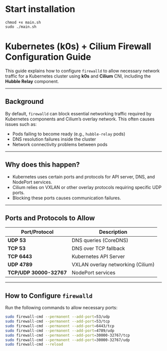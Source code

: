 # Start installation

```
chmod +x main.sh
sudo ./main.sh
```

# Kubernetes (k0s) + Cilium Firewall Configuration Guide

This guide explains how to configure `firewalld` to allow necessary network traffic for a Kubernetes cluster using **k0s** and **Cilium** CNI, including the **Hubble Relay** component.

---

## Background

By default, `firewalld` can block essential networking traffic required by Kubernetes components and Cilium’s overlay network. This often causes issues such as:

- Pods failing to become ready (e.g., `hubble-relay` pods)
- DNS resolution failures inside the cluster
- Network connectivity problems between pods

---

## Why does this happen?

- Kubernetes uses certain ports and protocols for API server, DNS, and NodePort services.
- Cilium relies on VXLAN or other overlay protocols requiring specific UDP ports.
- Blocking these ports causes communication failures.

---

## Ports and Protocols to Allow

| Port/Protocol        | Description                          |
|---------------------|------------------------------------|
| **UDP 53**          | DNS queries (CoreDNS)               |
| **TCP 53**          | DNS over TCP fallback               |
| **TCP 6443**        | Kubernetes API Server               |
| **UDP 4789**        | VXLAN overlay networking (Cilium)  |
| **TCP/UDP 30000-32767** | NodePort services                 |

---

## How to Configure `firewalld`

Run the following commands to allow necessary ports:

```bash
sudo firewall-cmd --permanent --add-port=53/udp
sudo firewall-cmd --permanent --add-port=53/tcp
sudo firewall-cmd --permanent --add-port=6443/tcp
sudo firewall-cmd --permanent --add-port=4789/udp
sudo firewall-cmd --permanent --add-port=30000-32767/tcp
sudo firewall-cmd --permanent --add-port=30000-32767/udp
sudo firewall-cmd --reload
